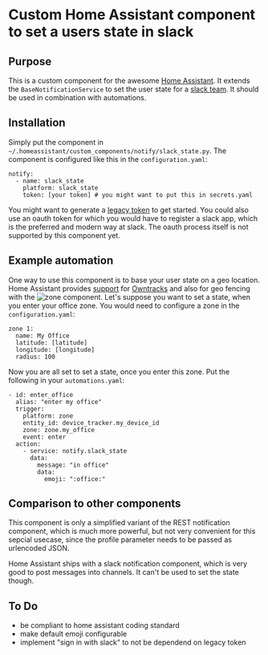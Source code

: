 # Custom Home Assistant component to set a users state in slack
## Purpose

This is a custom component for the awesome [Home Assistant](https://home-assistant.io). It extends the `BaseNotificationService` to set the user state for a [slack team](https://slack.com). It should be used in combination with automations.

## Installation

Simply put the component in `~/.homeassistant/custom_components/notify/slack_state.py`. The component is configured like this in the `configuration.yaml`:

```
notify:
  - name: slack_state
    platform: slack_state
    token: [your token] # you might want to put this in secrets.yaml
```

You might want to generate a [legacy token](https://api.slack.com/custom-integrations/legacy-tokens) to get started. You could also use an oauth token for which you would have to register a slack app, which is the preferred and modern way at slack. The oauth process itself is not supported by this component yet.

## Example automation

One way to use this component is to base your user state on a geo location. Home Assistant provides [support](https://home-assistant.io/components/device_tracker.owntracks/) for [Owntracks](http://owntracks.org/) and also for geo fencing with the ![zone component](https://home-assistant.io/components/zone/). Let's suppose you want to set a state, when you enter your office zone. You would need to configure a zone in the `configuration.yaml`:

```
zone 1:
  name: My Office
  latitude: [latitude]
  longitude: [longitude]
  radius: 100
```

Now you are all set to set a state, once you enter this zone. Put the following
in your `automations.yaml`:

```
- id: enter_office
  alias: "enter my office"
  trigger:
    platform: zone
    entity_id: device_tracker.my_device_id
    zone: zone.my_office
    event: enter
  action:
    - service: notify.slack_state
      data:
        message: "in office"
        data: 
          emoji: ":office:"
```

## Comparison to other components

This component is only a simplified variant of the REST notification component, which is much more powerful, but not very convenient for this sepcial usecase, since the profile parameter needs to be passed as urlencoded JSON.

Home Assistant ships with a slack notification component, which is very good to post messages into channels. It can't be used to set the state though.

## To Do

* be compliant to home assistant coding standard
* make default emoji configurable
* implement "sign in with slack" to not be dependend on legacy token
